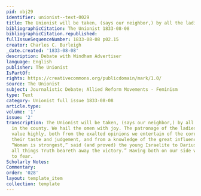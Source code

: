 ```yaml
---
pid: obj29
identifier: unionist--text-0029
title: The Unionist will be taken, (says our neighbor,) by all the ladies in the county.
bibliographicCitation: The Unionist 1833-08-08
bibliographicCitation.republished: 
fullIssueSequenceNumber: 1833-08-08 p02.15
creator: Charles C. Burleigh
_date.created: '1833-08-08'
description: Debate with Windham Advertiser
language: English
publisher: The Unionist
IsPartOf: 
rights: https://creativecommons.org/publicdomain/mark/1.0/
source: The Unionist
subject: Journalistic Debate; Allied Reform Movements - Feminism
type: Text
category: Unionist full issue 1833-08-08
article.type: 
volume: '1'
issue: '2'
transcription: The Unionist will be taken, (says our neighbor,) by all the ladies
  in the county. We hail the omen with joy. The patronage of the ladies we should
  value highly, both from the exalted opinions we entertain of the correctness of
  their taste and judgement, and from a knowledge of the great influence they exert.
  “Woman is strongest,” said (and proved) the young Israelite to Darius, “but above
  all things Truth beareth away the victory.” Having both on our side what have we
  to fear.
Scholarly Notes: 
Commentary: 
order: '028'
layout: template_item
collection: template
---
```

